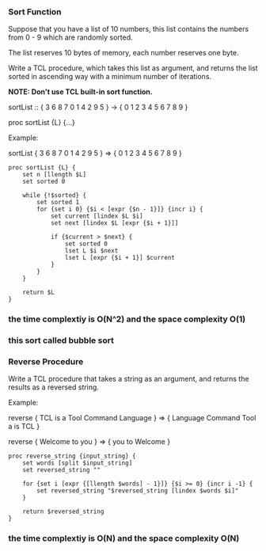 ### Sort Function

Suppose that you have a list of 10 numbers, this list contains the numbers from 0 - 9 which are randomly sorted.

The list reserves 10 bytes of memory, each number reserves one byte.

Write a TCL procedure, which takes this list as argument, and returns the list sorted in ascending way with a minimum number of iterations.

**NOTE: Don't use TCL built-in sort function.**

sortList :: { 3 6 8 7 0 1 4 2 9 5 } -> { 0 1 2 3 4 5 6 7 8 9 }

proc sortList {L} {...}

Example:

sortList { 3 6 8 7 0 1 4 2 9 5 }
=> { 0 1 2 3 4 5 6 7 8 9 }
```
proc sortList {L} {
    set n [llength $L]
    set sorted 0

    while {!$sorted} {
        set sorted 1
        for {set i 0} {$i < [expr {$n - 1}]} {incr i} {
            set current [lindex $L $i]
            set next [lindex $L [expr {$i + 1}]]

            if {$current > $next} {
                set sorted 0
                lset L $i $next
                lset L [expr {$i + 1}] $current
            }
        }
    }

    return $L
}

```
### the time complextiy is O(N^2) and the space complexity O(1)
### this sort called bubble sort
### Reverse Procedure

Write a TCL procedure that takes a string as an argument, and returns the results as a reversed string.

Example:

reverse { TCL is a Tool Command Language }
=> {  Language Command Tool a is TCL }

reverse { Welcome to you }
=> { you to Welcome }


```
proc reverse_string {input_string} {
    set words [split $input_string]
    set reversed_string ""

    for {set i [expr {[llength $words] - 1}]} {$i >= 0} {incr i -1} {
        set reversed_string "$reversed_string [lindex $words $i]"
    }

    return $reversed_string
}
```
### the time complextiy is O(N) and the space complexity O(N)
